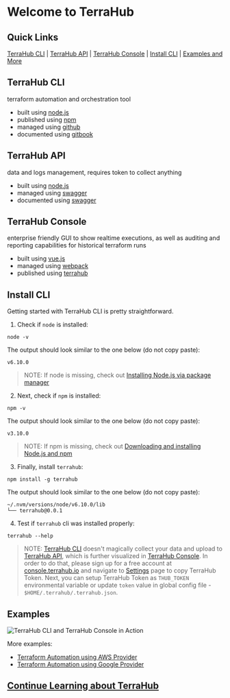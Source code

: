 # Welcome to TerraHub

## Quick Links

[TerraHub CLI](#terrahub-cli) | [TerraHub API](#terrahub-api) | [TerraHub Console](#terrahub-console) | [Install CLI](#install-cli) | [Examples and More](#examples)


## TerraHub CLI

terraform automation and orchestration tool
- built using [node.js](https://nodejs.org)
- published using [npm](https://www.npmjs.com/package/terrahub)
- managed using [github](https://github.com/TerraHubCorp/terrahub)
- documented using [gitbook](https://www1.terrahub.io)


## TerraHub API

data and logs management, requires token to collect anything
- built using [node.js](https://nodejs.org)
- managed using [swagger](https://www.terrahub.io/api)
- documented using [swagger](https://www.terrahub.io/api)


## TerraHub Console

enterprise friendly GUI to show realtime executions, as well as
auditing and reporting capabilities for historical terraform runs
- built using [vue.js](https://vuejs.org)
- managed using [webpack](https://webpack.js.org)
- published using [terrahub](https://console.terrahub.io)


## Install CLI

Getting started with TerraHub CLI is pretty straightforward.

1. Check if `node` is installed:

```shell
node -v
```

The output should look similar to the one below (do not copy paste):

```text
v6.10.0
```

> NOTE: If node is missing, check out [Installing Node.js via package manager](https://nodejs.org/en/download/package-manager/)

2. Next, check if `npm` is installed:

```shell
npm -v
```

The output should look similar to the one below (do not copy paste):

```text
v3.10.0
```

> NOTE: If npm is missing, check out [Downloading and installing Node.js and npm](https://docs.npmjs.com/downloading-and-installing-node-js-and-npm)

3. Finally, install `terrahub`:

```shell
npm install -g terrahub
```

The output should look similar to the one below (do not copy paste):

```text
~/.nvm/versions/node/v6.10.0/lib
└── terrahub@0.0.1
```

4. Test if `terrahub` cli was installed properly:

```shell
terrahub --help
```

> NOTE: [TerraHub CLI](https://www.npmjs.com/package/terrahub) doesn't magically collect your data and upload to [TerraHub API](https://www.terrahub.io), which is further visualized in [TerraHub Console](https://console.terrahub.io). In order to do that, please sign up for a free account at [console.terrahub.io](https://console.terrahub.io) and navigate to [Settings](https://console.terrahub.io/settings) page to copy TerraHub Token. Next, you can setup TerraHub Token as `THUB_TOKEN` environmental variable or update `token` value in global config file - `$HOME/.terrahub/.terrahub.json`.


## Examples

![TerraHub CLI and TerraHub Console in Action](https://raw.githubusercontent.com/TerraHubCorp/terrahub/dev/docs/images/terrahub-in-action.gif "TerraHub CLI and TerraHub Console in Action")

More examples:
* [Terraform Automation using AWS Provider](https://github.com/TerraHubCorp/demo-terraform-automation-aws)
* [Terraform Automation using Google Provider](https://github.com/TerraHubCorp/demo-terraform-automation-google)


## [Continue Learning about TerraHub](https://www1.terrahub.io)
